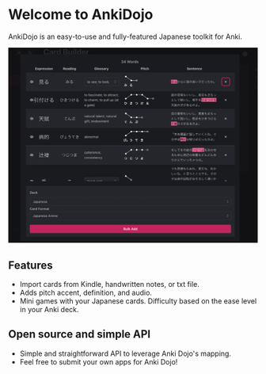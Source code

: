 # Welcome to AnkiDojo

AnkiDojo is an easy-to-use and fully-featured Japanese toolkit for Anki.

![image](assets/ankidojo-bulkadd.png)

## Features

- Import cards from Kindle, handwritten notes, or txt file.
- Adds pitch accent, definition, and audio.
- Mini games with your Japanese cards. Difficulty based on the ease level in your Anki deck.

## Open source and simple API
- Simple and straightforward API to leverage Anki Dojo's mapping.
- Feel free to submit your own apps for Anki Dojo!